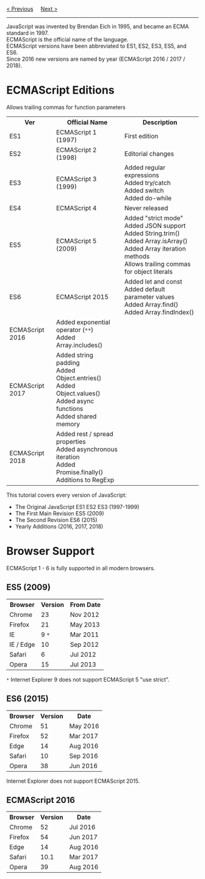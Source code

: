 <a href="/JS/Reserved-Words.md">&lt; Previous</a>
&nbsp;&nbsp;&nbsp;
<a href="/JS/Versions/ES5.md">Next &gt;</a>
<hr>
JavaScript was invented by Brendan Eich in 1995, and became an ECMA standard in 1997.
<br>
ECMAScript is the official name of the language.
<br>
ECMAScript versions have been abbreviated to ES1, ES2, ES3, ES5, and ES6.
<br>
Since 2016 new versions are named by year (ECMAScript 2016 / 2017 / 2018).
<h1>ECMAScript Editions</h1>
<table class="ws-table-all">
  <tr>
    <th>Ver</th>
    <th>Official Name</th>
    <th>Description</th>
  </tr>
  <tr>
    <td>ES1</td>
    <td>ECMAScript 1 (1997)</td>
    <td>First edition</td>
  </tr>
  <tr>
    <td>ES2</td>
    <td>ECMAScript 2 (1998)</td>
    <td>Editorial changes</td>
  </tr>
  <tr>
    <td>ES3</td>
    <td>ECMAScript 3 (1999)</td>
    <td>Added regular expressions<br>Added try/catch<br>Added switch<br>Added do-while</td>
  </tr>
  <tr>
    <td>ES4</td>
    <td>ECMAScript 4</td>
    <td>Never released</td>
  </tr>
  <tr>
    <td>ES5</td>
    <td>ECMAScript 5 (2009)</td>
    <td>Added "strict mode"<br>Added JSON support<br>Added String.trim()<br>Added Array.isArray()<br>Added Array iteration methods<br>Allows trailing commas for object literals<br></td>
  </tr>
  <tr>
    <td>ES6</td>
    <td>ECMAScript 2015</td>
    <td>Added let and const<br>Added default parameter values<br>Added Array.find()<br>Added Array.findIndex()<br></td>
  </tr>
  <tr>
    <td>ECMAScript 2016</td>
    <td>Added exponential operator (<code>**</code>)<br>Added Array.includes()</td>
  </tr>
  <tr>
    <td>ECMAScript 2017</td>
    <td>Added string padding<br>Added Object.entries()<br>Added Object.values()<br>Added async functions<br>Added shared memory</td>Allows trailing commas for function parameters<br></td>
  </tr>
  <tr>
    <td>ECMAScript 2018</td>
    <td>Added rest / spread properties<br>Added asynchronous iteration<br>Added Promise.finally()<br>Additions to RegExp</td>
  </tr>
</table>
This tutorial covers every version of JavaScript:
<ul>
  <li>The Original JavaScript ES1 ES2 ES3 (1997-1999)</li>
  <li>The First Main Revision ES5 (2009)</li>
  <li>The Second Revision ES6 (2015)</li>
  <li>Yearly Additions (2016, 2017, 2018)</li>
</ul>
<h1>Browser Support</h1>
ECMAScript 1 - 6 is fully supported in all modern browsers.
<h2>ES5 (2009)</h2>
<table class="ws-table-all">
  <tr>
    <th>Browser</th>
    <th>Version</th>
    <th>From Date</th>
  </tr>
  <tr>
    <td>Chrome</td>
    <td>23</td>
    <td>Nov 2012</td>
  </tr>
  <tr>
    <td>Firefox</td>
    <td>21</td>
    <td>May 2013</td>
  </tr>
  <tr>
    <td>IE</td>
    <td>9 <code>*</code></td>
    <td>Mar 2011</td>
  </tr>
  <tr>
    <td>IE / Edge</td>
    <td>10</td>
    <td>Sep 2012</td>
  </tr>
  <tr>
    <td>Safari</td>
    <td>6</td>
    <td>Jul 2012</td>
  </tr>
  <tr>
    <td>Opera</td>
    <td>15</td>
    <td>Jul 2013</td>
  </tr>
</table>
<code>*</code> Internet Explorer 9 does not support ECMAScript 5 "use strict".
<h2>ES6 (2015)</h2>
<table class="ws-table-all">
  <tr>
    <th>Browser</th>
    <th>Version</th>
    <th>Date</th>
  </tr>
  <tr>
    <td>Chrome</td>
    <td>51</td>
    <td>May 2016</td>
  </tr>
  <tr>
    <td>Firefox</td>
    <td>52</td>
    <td>Mar 2017</td>
  </tr>
  <tr>
    <td>Edge</td>
    <td>14</td>
    <td>Aug 2016</td>
  </tr>
  <tr>
    <td>Safari</td>
    <td>10</td>
    <td>Sep 2016</td>
  </tr>
  <tr>
    <td>Opera</td>
    <td>38</td>
    <td>Jun 2016</td>
  </tr>
</table>
Internet Explorer does not support ECMAScript 2015.
<h2>ECMAScript 2016</h2>
<table class="ws-table-all">
  <tr>
    <th>Browser</th>
    <th>Version</th>
    <th>Date</th>
  </tr>
  <tr>
    <td>Chrome</td>
    <td>52</td>
    <td>Jul 2016</td>
  </tr>
  <tr>
    <td>Firefox</td>
    <td>54</td>
    <td>Jun 2017</td>
  </tr>
  <tr>
    <td>Edge</td>
    <td>14</td>
    <td>Aug 2016</td>
  </tr>
  <tr>
    <td>Safari</td>
    <td>10.1</td>
    <td>Mar 2017</td>
  </tr>
  <tr>
    <td>Opera</td>
    <td>39</td>
    <td>Aug 2016</td>
  </tr>
</table>
